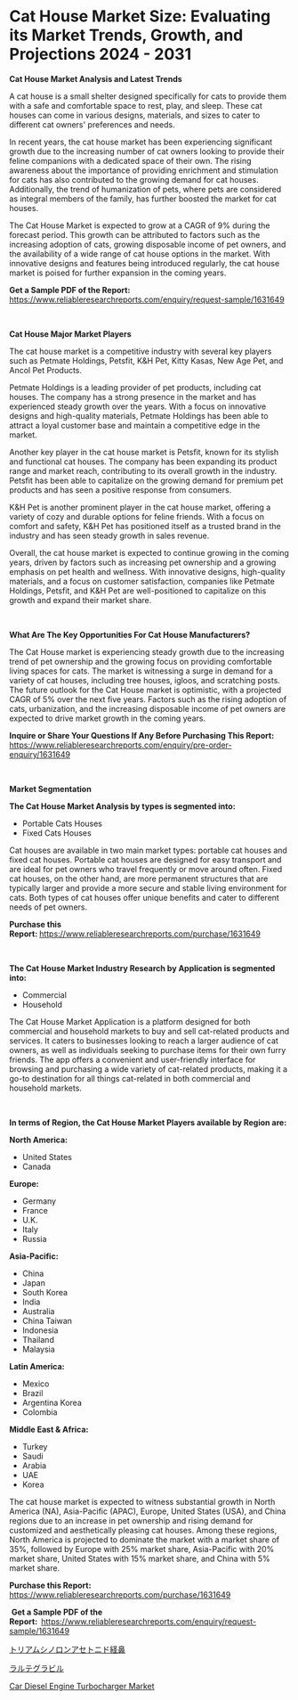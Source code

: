<p><h1>Cat House Market Size: Evaluating its Market Trends, Growth, and Projections 2024 - 2031</h1></p><p><strong>Cat House Market Analysis and Latest Trends</strong></p>
<p><p>A cat house is a small shelter designed specifically for cats to provide them with a safe and comfortable space to rest, play, and sleep. These cat houses can come in various designs, materials, and sizes to cater to different cat owners' preferences and needs.</p><p>In recent years, the cat house market has been experiencing significant growth due to the increasing number of cat owners looking to provide their feline companions with a dedicated space of their own. The rising awareness about the importance of providing enrichment and stimulation for cats has also contributed to the growing demand for cat houses. Additionally, the trend of humanization of pets, where pets are considered as integral members of the family, has further boosted the market for cat houses.</p><p>The Cat House Market is expected to grow at a CAGR of 9% during the forecast period. This growth can be attributed to factors such as the increasing adoption of cats, growing disposable income of pet owners, and the availability of a wide range of cat house options in the market. With innovative designs and features being introduced regularly, the cat house market is poised for further expansion in the coming years.</p></p>
<p><strong>Get a Sample PDF of the Report:&nbsp;</strong> <a href="https://www.reliableresearchreports.com/enquiry/request-sample/1631649">https://www.reliableresearchreports.com/enquiry/request-sample/1631649</a></p>
<p>&nbsp;</p>
<p><strong>Cat House Major Market Players</strong></p>
<p><p>The cat house market is a competitive industry with several key players such as Petmate Holdings, Petsfit, K&H Pet, Kitty Kasas, New Age Pet, and Ancol Pet Products. </p><p>Petmate Holdings is a leading provider of pet products, including cat houses. The company has a strong presence in the market and has experienced steady growth over the years. With a focus on innovative designs and high-quality materials, Petmate Holdings has been able to attract a loyal customer base and maintain a competitive edge in the market.</p><p>Another key player in the cat house market is Petsfit, known for its stylish and functional cat houses. The company has been expanding its product range and market reach, contributing to its overall growth in the industry. Petsfit has been able to capitalize on the growing demand for premium pet products and has seen a positive response from consumers.</p><p>K&H Pet is another prominent player in the cat house market, offering a variety of cozy and durable options for feline friends. With a focus on comfort and safety, K&H Pet has positioned itself as a trusted brand in the industry and has seen steady growth in sales revenue.</p><p>Overall, the cat house market is expected to continue growing in the coming years, driven by factors such as increasing pet ownership and a growing emphasis on pet health and wellness. With innovative designs, high-quality materials, and a focus on customer satisfaction, companies like Petmate Holdings, Petsfit, and K&H Pet are well-positioned to capitalize on this growth and expand their market share.</p></p>
<p>&nbsp;</p>
<p><strong>What Are The Key Opportunities For Cat House Manufacturers?</strong></p>
<p><p>The Cat House market is experiencing steady growth due to the increasing trend of pet ownership and the growing focus on providing comfortable living spaces for cats. The market is witnessing a surge in demand for a variety of cat houses, including tree houses, igloos, and scratching posts. The future outlook for the Cat House market is optimistic, with a projected CAGR of 5% over the next five years. Factors such as the rising adoption of cats, urbanization, and the increasing disposable income of pet owners are expected to drive market growth in the coming years.</p></p>
<p><strong>Inquire or Share Your Questions If Any Before Purchasing This Report:</strong> <a href="https://www.reliableresearchreports.com/enquiry/pre-order-enquiry/1631649">https://www.reliableresearchreports.com/enquiry/pre-order-enquiry/1631649</a></p>
<p>&nbsp;</p>
<p><strong>Market Segmentation</strong></p>
<p><strong>The Cat House Market Analysis by types is segmented into:</strong></p>
<p><ul><li>Portable Cats Houses</li><li>Fixed Cats Houses</li></ul></p>
<p><p>Cat houses are available in two main market types: portable cat houses and fixed cat houses. Portable cat houses are designed for easy transport and are ideal for pet owners who travel frequently or move around often. Fixed cat houses, on the other hand, are more permanent structures that are typically larger and provide a more secure and stable living environment for cats. Both types of cat houses offer unique benefits and cater to different needs of pet owners.</p></p>
<p><strong>Purchase this Report:&nbsp;</strong><a href="https://www.reliableresearchreports.com/purchase/1631649">https://www.reliableresearchreports.com/purchase/1631649</a></p>
<p>&nbsp;</p>
<p><strong>The Cat House Market Industry Research by Application is segmented into:</strong></p>
<p><ul><li>Commercial</li><li>Household</li></ul></p>
<p><p>The Cat House Market Application is a platform designed for both commercial and household markets to buy and sell cat-related products and services. It caters to businesses looking to reach a larger audience of cat owners, as well as individuals seeking to purchase items for their own furry friends. The app offers a convenient and user-friendly interface for browsing and purchasing a wide variety of cat-related products, making it a go-to destination for all things cat-related in both commercial and household markets.</p></p>
<p>&nbsp;</p>
<p><strong>In terms of Region, the Cat House Market Players available by Region are:</strong></p>
<p>
    <p> <strong> North America: </strong>
        <ul>
            <li>United States</li>
            <li>Canada</li>
        </ul>
        </p> 
    <p> <strong> Europe: </strong>
        <ul>
            <li>Germany</li>
            <li>France</li>
            <li>U.K.</li>
            <li>Italy</li>
            <li>Russia</li>
        </ul>
        </p> 
    <p> <strong> Asia-Pacific: </strong>
        <ul>
            <li>China</li>
            <li>Japan</li>
            <li>South Korea</li>
            <li>India</li>
            <li>Australia</li>
            <li>China Taiwan</li>
            <li>Indonesia</li>
            <li>Thailand</li>
            <li>Malaysia</li>
        </ul>
        </p> 
    <p> <strong> Latin America: </strong>
        <ul>
            <li>Mexico</li>
            <li>Brazil</li>
            <li>Argentina Korea</li>
            <li>Colombia</li>
        </ul>
        </p> 
    <p> <strong> Middle East & Africa: </strong>
        <ul>
            <li>Turkey</li>
            <li>Saudi</li>
            <li>Arabia</li>
            <li>UAE</li>
            <li>Korea</li>
        </ul>
    </p>
    </p>
<p><p>The cat house market is expected to witness substantial growth in North America (NA), Asia-Pacific (APAC), Europe, United States (USA), and China regions due to an increase in pet ownership and rising demand for customized and aesthetically pleasing cat houses. Among these regions, North America is projected to dominate the market with a market share of 35%, followed by Europe with 25% market share, Asia-Pacific with 20% market share, United States with 15% market share, and China with 5% market share.</p></p>
<p><strong>Purchase this Report: </strong><a href="https://www.reliableresearchreports.com/purchase/1631649">https://www.reliableresearchreports.com/purchase/1631649</a></p>
<p>&nbsp;<strong>Get a Sample PDF of the Report:&nbsp;&nbsp;</strong><a href="https://www.reliableresearchreports.com/enquiry/request-sample/1631649">https://www.reliableresearchreports.com/enquiry/request-sample/1631649</a></p>
<p><strong></strong></p>
<p><p><a href="https://medium.com/@pollynsatcherayted345/%E3%83%88%E3%83%AA%E3%82%A2%E3%83%A0%E3%82%B7%E3%83%8E%E3%83%AD%E3%83%B3%E3%82%A2%E3%82%BB%E3%83%88%E3%83%8B%E3%83%89%E9%BC%BB%E5%B8%82%E5%A0%B4-%E7%AB%B6%E4%BA%89%E5%88%86%E6%9E%90-%E5%B8%82%E5%A0%B4%E5%8B%95%E5%90%91-2031%E5%B9%B4%E3%81%BE%E3%81%A7%E3%81%AE%E4%BA%88%E6%B8%AC-b5764b5c70eb">トリアムシノロンアセトニド経鼻</a></p><p><a href="https://medium.com/@shawnsmihv6/raltegravir%E5%B8%82%E5%A0%B4-%E7%AB%B6%E4%BA%89%E5%88%86%E6%9E%90-%E5%B8%82%E5%A0%B4%E3%81%AE%E3%83%88%E3%83%AC%E3%83%B3%E3%83%89-2031%E5%B9%B4%E3%81%BE%E3%81%A7%E3%81%AE%E4%BA%88%E6%B8%AC-8280c2eaa4c4">ラルテグラビル</a></p><p><a href="https://florentine-yuzu-f42.notion.site/Car-Diesel-Engine-Turbocharger-Market-Research-Report-Forecasted-for-Period-from-2024-2031-by-Mar-07f03b65342d471e9845ede61d6caf73">Car Diesel Engine Turbocharger Market</a></p></p>
